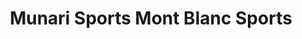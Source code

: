 ---
title: "Munari Sports Mont Blanc Sports"
url: /les-houches/munari-sports-mont-blanc-sports/
shop: extérieur
---